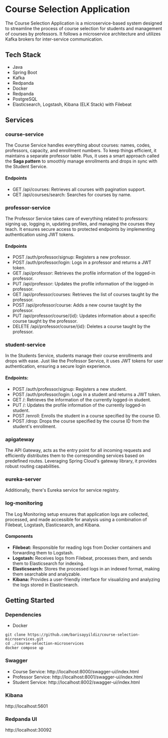 # Course Selection Application

The Course Selection Application is a microservice-based system designed to streamline the process of course selection for students and management of courses by professors. It follows a microservice architecture and utilizes Kafka brokers for inter-service communication.

## Tech Stack
- Java
- Spring Boot
- Kafka
- Redpanda
- Docker
- Redpanda
- PostgreSQL
- Elasticsearch, Logstash, Kibana (ELK Stack) with Filebeat

## Services
###  course-service
The Course Service handles everything about courses: names, codes, professors, capacity, and enrollment numbers. To keep things efficient, it maintains a separate professor table. Plus, it uses a smart approach called the **Saga pattern** to smoothly manage enrollments and drops in sync with the Student Service.

#### Endpoints
- GET /api/courses: Retrieves all courses with pagination support.
- GET /api/courses/search: Searches for courses by name.

### professor-service
The Professor Service takes care of everything related to professors: signing up, logging in, updating profiles, and managing the courses they teach. It ensures secure access to protected endpoints by implementing authentication using JWT tokens.

#### Endpoints
- POST /auth/professor/signup: Registers a new professor.
- POST /auth/professor/login: Logs in a professor and returns a JWT token.
- GET /api/professor: Retrieves the profile information of the logged-in professor.
- PUT /api/professor: Updates the profile information of the logged-in professor.
- GET /api/professor/courses: Retrieves the list of courses taught by the professor.
- POST /api/professor/course: Adds a new course taught by the professor.
- PUT /api/professor/course/{id}: Updates information about a specific course taught by the professor.
- DELETE /api/professor/course/{id}: Deletes a course taught by the professor.

### student-service
In the Students Service, students manage their course enrollments and drops with ease. Just like the Professor Service, it uses JWT tokens for user authentication, ensuring a secure login experience.

#### Endpoints:
- POST /auth/professor/signup: Registers a new student.
- POST /auth/professor/login: Logs in a student and returns a JWT token.
- GET /: Retrieves the information of the currently logged-in student.
- PUT /: Updates the profile information of the currently logged-in student.
- POST /enroll: Enrolls the student in a course specified by the course ID.
- POST /drop: Drops the course specified by the course ID from the student's enrollment.

### apigateway
The API Gateway, acts as the entry point for all incoming requests and efficiently distributes them to the corresponding services based on predefined routes. Leveraging Spring Cloud's gateway library, it provides robust routing capabilities.

### eureka-server
Additionally, there's Eureka service for service registry.

### log-monitoring
The Log Monitoring setup ensures that application logs are collected, processed, and made accessible for analysis using a combination of Filebeat, Logstash, Elasticsearch, and Kibana.

#### Components
- **Filebeat:** Responsible for reading logs from Docker containers and forwarding them to Logstash.
- **Logstash:** Receives logs from Filebeat, processes them, and sends them to Elasticsearch for indexing.
- **Elasticsearch:** Stores the processed logs in an indexed format, making them searchable and analyzable.
- **Kibana:** Provides a user-friendly interface for visualizing and analyzing the logs stored in Elasticsearch.

## Getting Started
### Dependencies
- Docker

```
git clone https://github.com/barisayyildiz/course-selection-microservices.git
cd ./course-selection-microservices
docker compose up
```

### Swagger
- Course Service: http://localhost:8000/swagger-ui/index.html
- Professor Service: http://localhost:8001/swagger-ui/index.html
- Student Service: http://localhost:8002/swagger-ui/index.html

### Kibana
http://localhost:5601


### Redpanda UI
http://localhost:30092
